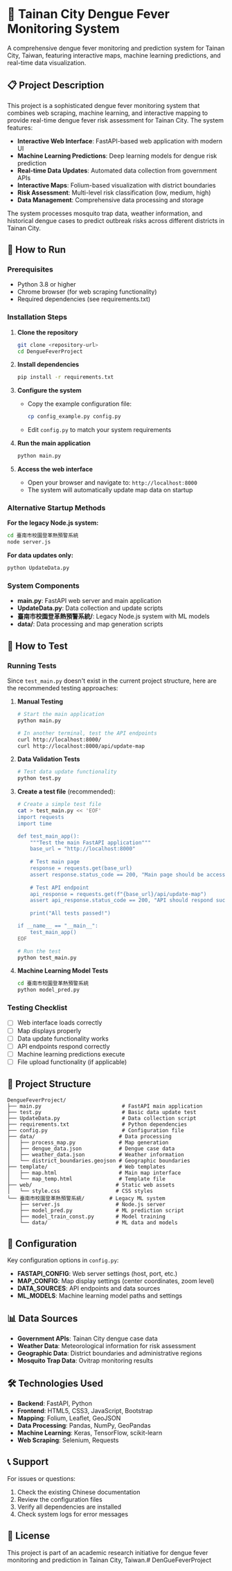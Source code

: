 # 🦟 Tainan City Dengue Fever Monitoring System

A comprehensive dengue fever monitoring and prediction system for Tainan City, Taiwan, featuring interactive maps, machine learning predictions, and real-time data visualization.

## 📋 Project Description

This project is a sophisticated dengue fever monitoring system that combines web scraping, machine learning, and interactive mapping to provide real-time dengue fever risk assessment for Tainan City. The system features:

- **Interactive Web Interface**: FastAPI-based web application with modern UI
- **Machine Learning Predictions**: Deep learning models for dengue risk prediction
- **Real-time Data Updates**: Automated data collection from government APIs
- **Interactive Maps**: Folium-based visualization with district boundaries
- **Risk Assessment**: Multi-level risk classification (low, medium, high)
- **Data Management**: Comprehensive data processing and storage

The system processes mosquito trap data, weather information, and historical dengue cases to predict outbreak risks across different districts in Tainan City.

## 🚀 How to Run

### Prerequisites
- Python 3.8 or higher
- Chrome browser (for web scraping functionality)
- Required dependencies (see requirements.txt)

### Installation Steps

1. **Clone the repository**
   ```bash
   git clone <repository-url>
   cd DengueFeverProject
   ```

2. **Install dependencies**
   ```bash
   pip install -r requirements.txt
   ```

3. **Configure the system**
   - Copy the example configuration file:
     ```bash
     cp config_example.py config.py
     ```
   - Edit `config.py` to match your system requirements

4. **Run the main application**
   ```bash
   python main.py
   ```

5. **Access the web interface**
   - Open your browser and navigate to: `http://localhost:8000`
   - The system will automatically update map data on startup

### Alternative Startup Methods

**For the legacy Node.js system:**
```bash
cd 臺南市校園登革熱預警系統
node server.js
```

**For data updates only:**
```bash
python UpdateData.py
```

### System Components

- **main.py**: FastAPI web server and main application
- **UpdateData.py**: Data collection and update scripts
- **臺南市校園登革熱預警系統/**: Legacy Node.js system with ML models
- **data/**: Data processing and map generation scripts

## 🧪 How to Test

### Running Tests

Since `test_main.py` doesn't exist in the current project structure, here are the recommended testing approaches:

1. **Manual Testing**
   ```bash
   # Start the main application
   python main.py
   
   # In another terminal, test the API endpoints
   curl http://localhost:8000/
   curl http://localhost:8000/api/update-map
   ```

2. **Data Validation Tests**
   ```bash
   # Test data update functionality
   python test.py
   ```

3. **Create a test file** (recommended):
   ```bash
   # Create a simple test file
   cat > test_main.py << 'EOF'
   import requests
   import time
   
   def test_main_app():
       """Test the main FastAPI application"""
       base_url = "http://localhost:8000"
       
       # Test main page
       response = requests.get(base_url)
       assert response.status_code == 200, "Main page should be accessible"
       
       # Test API endpoint
       api_response = requests.get(f"{base_url}/api/update-map")
       assert api_response.status_code == 200, "API should respond successfully"
       
       print("All tests passed!")
   
   if __name__ == "__main__":
       test_main_app()
   EOF
   
   # Run the test
   python test_main.py
   ```

4. **Machine Learning Model Tests**
   ```bash
   cd 臺南市校園登革熱預警系統
   python model_pred.py
   ```

### Testing Checklist

- [ ] Web interface loads correctly
- [ ] Map displays properly
- [ ] Data update functionality works
- [ ] API endpoints respond correctly
- [ ] Machine learning predictions execute
- [ ] File upload functionality (if applicable)

## 📁 Project Structure

```
DengueFeverProject/
├── main.py                          # FastAPI main application
├── test.py                          # Basic data update test
├── UpdateData.py                    # Data collection script
├── requirements.txt                 # Python dependencies
├── config.py                        # Configuration file
├── data/                           # Data processing
│   ├── process_map.py              # Map generation
│   ├── dengue_data.json            # Dengue case data
│   ├── weather_data.json           # Weather information
│   └── district_boundaries.geojson # Geographic boundaries
├── template/                       # Web templates
│   ├── map.html                    # Main map interface
│   └── map_temp.html               # Template file
├── web/                           # Static web assets
│   └── style.css                  # CSS styles
└── 臺南市校園登革熱預警系統/        # Legacy ML system
    ├── server.js                  # Node.js server
    ├── model_pred.py              # ML prediction script
    ├── model_train_const.py       # Model training
    └── data/                      # ML data and models
```

## 🔧 Configuration

Key configuration options in `config.py`:

- **FASTAPI_CONFIG**: Web server settings (host, port, etc.)
- **MAP_CONFIG**: Map display settings (center coordinates, zoom level)
- **DATA_SOURCES**: API endpoints and data sources
- **ML_MODELS**: Machine learning model paths and settings

## 📊 Data Sources

- **Government APIs**: Tainan City dengue case data
- **Weather Data**: Meteorological information for risk assessment
- **Geographic Data**: District boundaries and administrative regions
- **Mosquito Trap Data**: Ovitrap monitoring results

## 🛠️ Technologies Used

- **Backend**: FastAPI, Python
- **Frontend**: HTML5, CSS3, JavaScript, Bootstrap
- **Mapping**: Folium, Leaflet, GeoJSON
- **Data Processing**: Pandas, NumPy, GeoPandas
- **Machine Learning**: Keras, TensorFlow, scikit-learn
- **Web Scraping**: Selenium, Requests

## 📞 Support

For issues or questions:
1. Check the existing Chinese documentation
2. Review the configuration files
3. Verify all dependencies are installed
4. Check system logs for error messages

## 📄 License

This project is part of an academic research initiative for dengue fever monitoring and prediction in Tainan City, Taiwan.# DenGueFeverProject

